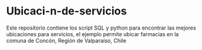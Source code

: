 # Ubicaci-n-de-servicios
Este repositorio contiene los script SQL  y python para encontrar las mejores ubicaciones para servicios, el ejemplo permite ubicar farmacias en la comuna de Concón, Región de Valparaíso, Chile
